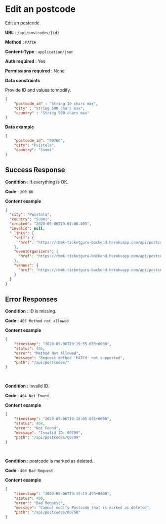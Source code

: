 # Edit an postcode

Edit an postcode.

**URL** : `/api/postcodes/{id}`

**Method** : `PATCH`

**Content-Type** : `application/json`

**Auth required** : Yes

**Permissions required** : None

**Data constraints**

Provide ID and values to modify.

```json
{
    "postcode_id" : "String 10 chars max",
    "city" : "String 500 chars max",
    "country" : "String 500 chars max"
}
```

**Data example**

```json
{
    "postcode_id": "00760",
    "city": "Puistola",
    "country": "Suomi"
}
```

## Success Response

**Condition** : If everything is OK.

**Code** : `200 OK`

**Content example**

```json
{
  "city": "Puistola",
  "country": "Suomi",
  "created": "2020-05-06T19:01:00.805",
  "invalid": null,
  "_links": {
    "self": {
      "href": "https://rbmk-ticketguru-backend.herokuapp.com/api/postcodes/00760"
    },
    "eventOrganizers": {
      "href": "https://rbmk-ticketguru-backend.herokuapp.com/api/postcodes/00760/eventOrganizers"
    },
    "venues": {
      "href": "https://rbmk-ticketguru-backend.herokuapp.com/api/postcodes/00760/venues"
    }
  }
}
```

## Error Responses

**Condition** : ID is missing.

**Code** : `405 Method not allowed`

**Content example**

```json
{
    "timestamp": "2020-05-06T19:19:55.633+0000",
    "status": 405,
    "error": "Method Not Allowed",
    "message": "Request method 'PATCH' not supported",
    "path": "/api/postcodes/"
}
```
</br>

**Condition** : Invalid ID.

**Code** : `404 Not Found`

**Content example**

```json
{
    "timestamp": "2020-05-06T19:18:05.031+0000",
    "status": 404,
    "error": "Not Found",
    "message": "Invalid ID: 00799",
    "path": "/api/postcodes/00799"
}
```
</br>

**Condition** : postcode is marked as deleted.

**Code** : `400 Bad Request`

**Content example**

```json
{
    "timestamp": "2020-05-06T19:19:19.495+0000",
    "status": 400,
    "error": "Bad Request",
    "message": "Cannot modify Postcode that is marked as deleted",
    "path": "/api/postcodes/00750"
}
```

